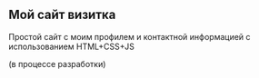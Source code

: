 ## Мой сайт визитка
Простой сайт с моим профилем и контактной информацией с использованием HTML+CSS+JS

(в процессе разработки)
